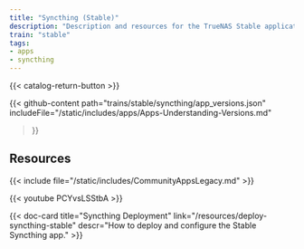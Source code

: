 ```yaml
---
title: "Syncthing (Stable)"
description: "Description and resources for the TrueNAS Stable application called Syncthing."
train: "stable"
tags:
- apps
- syncthing
---
```


{{< catalog-return-button >}}

{{< github-content 
    path="trains/stable/syncthing/app_versions.json"
	includeFile="/static/includes/apps/Apps-Understanding-Versions.md"
>}}

## Resources

{{< include file="/static/includes/CommunityAppsLegacy.md" >}}

<div class="docs-sections">

{{< youtube PCYvsLSStbA >}}

{{< doc-card title="Syncthing Deployment" link="/resources/deploy-syncthing-stable"
descr="How to deploy and configure the Stable Syncthing app." >}}

</div>